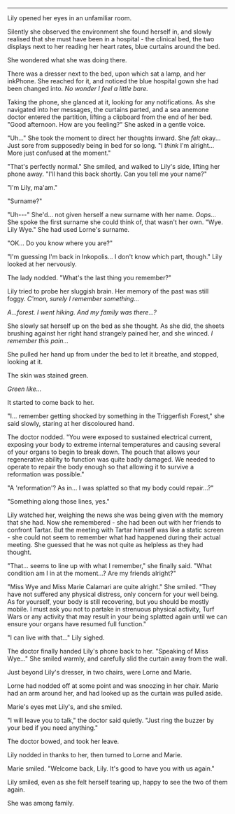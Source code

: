 ***

Lily opened her eyes in an unfamiliar room.

Silently she observed the environment she found herself in, and slowly realised that she must have been in a hospital - the clinical bed, the two displays next to her reading her heart rates, blue curtains around the bed.

She wondered what she was doing there.

There was a dresser next to the bed, upon which sat a lamp, and her inkPhone. She reached for it, and noticed the blue hospital gown she had been changed into. *No wonder I feel a little bare.*

Taking the phone, she glanced at it, looking for any notifications. As she navigated into her messages, the curtains parted, and a sea anemone doctor entered the partition, lifting a clipboard from the end of her bed. "Good afternoon. How are you feeling?" She asked in a gentle voice.

"Uh..." She took the moment to direct her thoughts inward. She *felt* okay... Just sore from supposedly being in bed for so long. "I *think* I'm alright... More just confused at the moment."

"That's perfectly normal." She smiled, and walked to Lily's side, lifting her phone away. "I'll hand this back shortly. Can you tell me your name?"

"I'm Lily, ma'am."

"Surname?"

"Uh---" She'd... not given herself a new surname with her name. *Oops...* She spoke the first surname she could think of, that wasn't her own. "Wye. Lily Wye." She had used Lorne's surname.

"OK... Do you know where you are?"

"I'm guessing I'm back in Inkopolis... I don't know which part, though." Lily looked at her nervously.

The lady nodded. "What's the last thing you remember?"

Lily tried to probe her sluggish brain. Her memory of the past was still foggy. *C'mon, surely I remember something...*

*A...forest. I went hiking. And my family was there...?*

She slowly sat herself up on the bed as she thought. As she did, the sheets brushing against her right hand strangely pained her, and she winced. *I remember this pain...*

She pulled her hand up from under the bed to let it breathe, and stopped, looking at it.

The skin was stained green.

*Green like...*

It started to come back to her.

"I... remember getting shocked by something in the Triggerfish Forest," she said slowly, staring at her discoloured hand.

The doctor nodded. "You were exposed to sustained electrical current, exposing your body to extreme internal temperatures and causing several of your organs to begin to break down. The pouch that allows your regenerative ability to function was quite badly damaged. We needed to operate to repair the body enough so that allowing it to survive a reformation was possible."

"A 'reformation'? As in... I was splatted so that my body could repair...?"

"Something along those lines, yes."

Lily watched her, weighing the news she was being given with the memory that she had. Now she remembered - she had been out with her friends to confront Tartar. But the meeting with Tartar himself was like a static screen - she could not seem to remember what had happened during their actual meeting. She guessed that he was not quite as helpless as they had thought.

"That... seems to line up with what I remember," she finally said. "What condition am I in at the moment...? Are my friends alright?"

"Miss Wye and Miss Marie Calamari are quite alright." She smiled. "They have not suffered any physical distress, only concern for your well being. As for yourself, your body is still recovering, but you should be mostly mobile. I must ask you not to partake in strenuous physical activity, Turf Wars or any activity that may result in your being splatted again until we can ensure your organs have resumed full function."

"I can live with that..." Lily sighed.

The doctor finally handed Lily's phone back to her. "Speaking of Miss Wye..." She smiled warmly, and carefully slid the curtain away from the wall.

Just beyond Lily's dresser, in two chairs, were Lorne and Marie.

Lorne had nodded off at some point and was snoozing in her chair. Marie had an arm around her, and had looked up as the curtain was pulled aside.

Marie's eyes met Lily's, and she smiled.

"I will leave you to talk," the doctor said quietly. "Just ring the buzzer by your bed if you need anything."

The doctor bowed, and took her leave.

Lily nodded in thanks to her, then turned to Lorne and Marie.

Marie smiled. "Welcome back, Lily. It's good to have you with us again."

Lily smiled, even as she felt herself tearing up, happy to see the two of them again.

She was among family. 